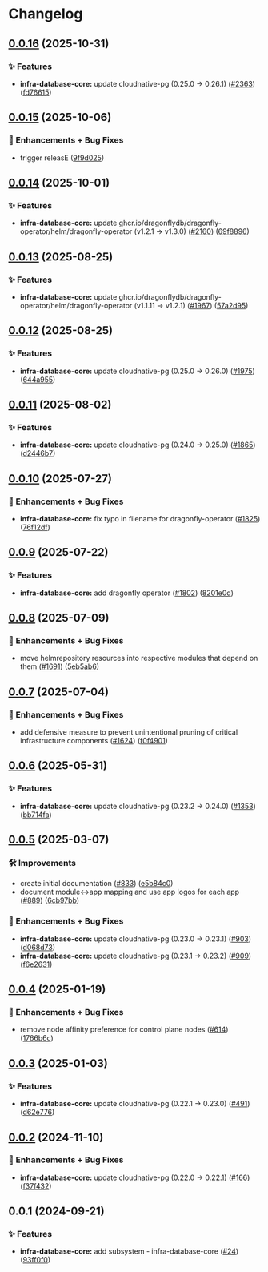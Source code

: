 # Changelog

## [0.0.16](https://github.com/ppat/homelab-ops-kubernetes-apps/compare/infra-database-core-v0.0.15...infra-database-core-v0.0.16) (2025-10-31)


### ✨ Features

* **infra-database-core:** update cloudnative-pg (0.25.0 -&gt; 0.26.1) ([#2363](https://github.com/ppat/homelab-ops-kubernetes-apps/issues/2363)) ([fd76615](https://github.com/ppat/homelab-ops-kubernetes-apps/commit/fd766151c11ba70bb464a09e958e7453f8fb551e))

## [0.0.15](https://github.com/ppat/homelab-ops-kubernetes-apps/compare/infra-database-core-v0.0.14...infra-database-core-v0.0.15) (2025-10-06)


### 🚀 Enhancements + Bug Fixes

* trigger releasE ([9f9d025](https://github.com/ppat/homelab-ops-kubernetes-apps/commit/9f9d025a4526d5b192eb484a45be569405d977c2))

## [0.0.14](https://github.com/ppat/homelab-ops-kubernetes-apps/compare/infra-database-core-v0.0.13...infra-database-core-v0.0.14) (2025-10-01)


### ✨ Features

* **infra-database-core:** update ghcr.io/dragonflydb/dragonfly-operator/helm/dragonfly-operator (v1.2.1 -&gt; v1.3.0) ([#2160](https://github.com/ppat/homelab-ops-kubernetes-apps/issues/2160)) ([69f8896](https://github.com/ppat/homelab-ops-kubernetes-apps/commit/69f8896f62468d02ca1c6618838b971ebf5be335))

## [0.0.13](https://github.com/ppat/homelab-ops-kubernetes-apps/compare/infra-database-core-v0.0.12...infra-database-core-v0.0.13) (2025-08-25)


### ✨ Features

* **infra-database-core:** update ghcr.io/dragonflydb/dragonfly-operator/helm/dragonfly-operator (v1.1.11 -&gt; v1.2.1) ([#1967](https://github.com/ppat/homelab-ops-kubernetes-apps/issues/1967)) ([57a2d95](https://github.com/ppat/homelab-ops-kubernetes-apps/commit/57a2d959c3525b6294ccd08abf1fe75b67e16456))

## [0.0.12](https://github.com/ppat/homelab-ops-kubernetes-apps/compare/infra-database-core-v0.0.11...infra-database-core-v0.0.12) (2025-08-25)


### ✨ Features

* **infra-database-core:** update cloudnative-pg (0.25.0 -&gt; 0.26.0) ([#1975](https://github.com/ppat/homelab-ops-kubernetes-apps/issues/1975)) ([644a955](https://github.com/ppat/homelab-ops-kubernetes-apps/commit/644a95517c50547eb1cb0d48d37ccf5c4f489226))

## [0.0.11](https://github.com/ppat/homelab-ops-kubernetes-apps/compare/infra-database-core-v0.0.10...infra-database-core-v0.0.11) (2025-08-02)


### ✨ Features

* **infra-database-core:** update cloudnative-pg (0.24.0 -&gt; 0.25.0) ([#1865](https://github.com/ppat/homelab-ops-kubernetes-apps/issues/1865)) ([d2446b7](https://github.com/ppat/homelab-ops-kubernetes-apps/commit/d2446b7b5d192f8476a41ed4ed9e0cdc26311441))

## [0.0.10](https://github.com/ppat/homelab-ops-kubernetes-apps/compare/infra-database-core-v0.0.9...infra-database-core-v0.0.10) (2025-07-27)


### 🚀 Enhancements + Bug Fixes

* **infra-database-core:** fix typo in filename for dragonfly-operator ([#1825](https://github.com/ppat/homelab-ops-kubernetes-apps/issues/1825)) ([76f12df](https://github.com/ppat/homelab-ops-kubernetes-apps/commit/76f12df79f615caa475defd7e01d35ee209e511b))

## [0.0.9](https://github.com/ppat/homelab-ops-kubernetes-apps/compare/infra-database-core-v0.0.8...infra-database-core-v0.0.9) (2025-07-22)


### ✨ Features

* **infra-database-core:** add dragonfly operator ([#1802](https://github.com/ppat/homelab-ops-kubernetes-apps/issues/1802)) ([8201e0d](https://github.com/ppat/homelab-ops-kubernetes-apps/commit/8201e0d7a958a53a7c681cbc48f33f3feabd6022))

## [0.0.8](https://github.com/ppat/homelab-ops-kubernetes-apps/compare/infra-database-core-v0.0.7...infra-database-core-v0.0.8) (2025-07-09)


### 🚀 Enhancements + Bug Fixes

* move helmrepository resources into respective modules that depend on them ([#1691](https://github.com/ppat/homelab-ops-kubernetes-apps/issues/1691)) ([5eb5ab6](https://github.com/ppat/homelab-ops-kubernetes-apps/commit/5eb5ab6491cdd48eb5a7d5413a04041258c5b8c5))

## [0.0.7](https://github.com/ppat/homelab-ops-kubernetes-apps/compare/infra-database-core-v0.0.6...infra-database-core-v0.0.7) (2025-07-04)


### 🚀 Enhancements + Bug Fixes

* add defensive measure to prevent unintentional pruning of critical infrastructure components ([#1624](https://github.com/ppat/homelab-ops-kubernetes-apps/issues/1624)) ([f0f4901](https://github.com/ppat/homelab-ops-kubernetes-apps/commit/f0f4901cbab8f0f98876f5c881a823b96736d4b4))

## [0.0.6](https://github.com/ppat/homelab-ops-kubernetes-apps/compare/infra-database-core-v0.0.5...infra-database-core-v0.0.6) (2025-05-31)


### ✨ Features

* **infra-database-core:** update cloudnative-pg (0.23.2 -&gt; 0.24.0) ([#1353](https://github.com/ppat/homelab-ops-kubernetes-apps/issues/1353)) ([bb714fa](https://github.com/ppat/homelab-ops-kubernetes-apps/commit/bb714fa15c5746953127c8379bf5165219c0cf2f))

## [0.0.5](https://github.com/ppat/homelab-ops-kubernetes-apps/compare/infra-database-core-v0.0.4...infra-database-core-v0.0.5) (2025-03-07)


### 🛠 Improvements

* create initial documentation ([#833](https://github.com/ppat/homelab-ops-kubernetes-apps/issues/833)) ([e5b84c0](https://github.com/ppat/homelab-ops-kubernetes-apps/commit/e5b84c03920d34e3055bea987b465e04092af030))
* document module&lt;-&gt;app mapping and use app logos for each app ([#889](https://github.com/ppat/homelab-ops-kubernetes-apps/issues/889)) ([6cb97bb](https://github.com/ppat/homelab-ops-kubernetes-apps/commit/6cb97bb71826434291de7b067983830376f0d12b))


### 🚀 Enhancements + Bug Fixes

* **infra-database-core:** update cloudnative-pg (0.23.0 -&gt; 0.23.1) ([#903](https://github.com/ppat/homelab-ops-kubernetes-apps/issues/903)) ([d068d73](https://github.com/ppat/homelab-ops-kubernetes-apps/commit/d068d731359ef3b4b71eec5ae297a7241f9a1bf0))
* **infra-database-core:** update cloudnative-pg (0.23.1 -&gt; 0.23.2) ([#909](https://github.com/ppat/homelab-ops-kubernetes-apps/issues/909)) ([f6e2631](https://github.com/ppat/homelab-ops-kubernetes-apps/commit/f6e26314171bbd272aea959ca5d0a9365a0a1414))

## [0.0.4](https://github.com/ppat/homelab-ops-kubernetes-apps/compare/infra-database-core-v0.0.3...infra-database-core-v0.0.4) (2025-01-19)


### 🚀 Enhancements + Bug Fixes

* remove node affinity preference for control plane nodes ([#614](https://github.com/ppat/homelab-ops-kubernetes-apps/issues/614)) ([1766b6c](https://github.com/ppat/homelab-ops-kubernetes-apps/commit/1766b6c5019b6faa22e29c77e44b29153318d60b))

## [0.0.3](https://github.com/ppat/homelab-ops-kubernetes-apps/compare/infra-database-core-v0.0.2...infra-database-core-v0.0.3) (2025-01-03)


### ✨ Features

* **infra-database-core:** update cloudnative-pg (0.22.1 -&gt; 0.23.0) ([#491](https://github.com/ppat/homelab-ops-kubernetes-apps/issues/491)) ([d62e776](https://github.com/ppat/homelab-ops-kubernetes-apps/commit/d62e7760c446e66e8cb7fc1f9eb861dbab40ac98))

## [0.0.2](https://github.com/ppat/homelab-ops-kubernetes-apps/compare/infra-database-core-v0.0.1...infra-database-core-v0.0.2) (2024-11-10)


### 🚀 Enhancements + Bug Fixes

* **infra-database-core:** update cloudnative-pg (0.22.0 -&gt; 0.22.1) ([#166](https://github.com/ppat/homelab-ops-kubernetes-apps/issues/166)) ([f37f432](https://github.com/ppat/homelab-ops-kubernetes-apps/commit/f37f43244fea9a3df48c49028e493fe89a4fda60))

## 0.0.1 (2024-09-21)


### ✨ Features

* **infra-database-core:** add subsystem - infra-database-core ([#24](https://github.com/ppat/homelab-ops-kubernetes-apps/issues/24)) ([93ff0f0](https://github.com/ppat/homelab-ops-kubernetes-apps/commit/93ff0f06de45904e8737cc490f0de7f019d65e6f))
